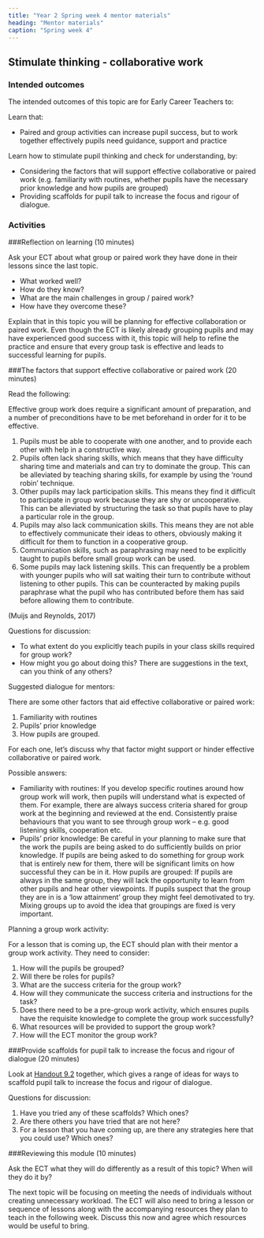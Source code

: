 ```yaml
---
title: "Year 2 Spring week 4 mentor materials"
heading: "Mentor materials"
caption: "Spring week 4"
---
```



## Stimulate thinking - collaborative work

### Intended outcomes

The intended outcomes of this topic are for Early Career Teachers to:

Learn that:

- Paired and group activities can increase pupil success, but to work together effectively pupils need guidance, support and practice

Learn how to stimulate pupil thinking and check for understanding, by:

- Considering the factors that will support effective collaborative or paired work (e.g. familiarity with routines, whether pupils have the necessary prior knowledge and how pupils are grouped)
- Providing scaffolds for pupil talk to increase the focus and rigour of dialogue.                                                                                                                                                                                                                                                                                                                                                                                                                                                                                                                                                                                                                                                                                                                                                                                                                                                                                                                                                                                                                                                                                                                                                                                                                                                                                                                                                                                                                                                                                                                                                                                                                                                                                                                                                                                                                                                                                                                                                                                                                                                                                                                                                                                                                                                                                                                                                                                                                                                                                                                                                                                                                                                                                                                                                                                                                                                                                                                                                                                                                                                                                                                                                                                                                                                                                                                                                                                                                         

### Activities

###Reflection on learning (10 minutes)

Ask your ECT about what group or paired work they have done in their lessons since the last topic.

- What worked well?
- How do they know?
- What are the main challenges in group / paired work?
- How have they overcome these?

Explain that in this topic you will be planning for effective collaboration or paired work. Even though the ECT is likely already grouping pupils and may have experienced good success with it, this topic will help to refine the practice and ensure that every group task is effective and leads to successful learning for pupils.
                                                                                                                                                                                                                                                                                                                                                                                                                                                                                                                                                                                                                                                                                                                                                                                                                                                                                                                                                                                                                                                                                                                                                                                                                                                                                                                                                                                                                                                                                                                                                                                                                                                                                                                                                                                                                                                                                                                                                                                                                                                                                                                                                                                                                                                                                                                                                                                                                                                                                                                                                                                                                                                                                                                                                                                                                                                                                                                                                                                                                                                                                                                                                                                                                                                                                                                                                                                                                  
###The factors that support effective collaborative or paired work (20 minutes)

Read the following:

Effective group work does require a significant amount of preparation, and a number of preconditions have to be met beforehand in order for it to be effective.

1. Pupils must be able to cooperate with one another, and to provide each other with help in a constructive way.
2. Pupils often lack sharing skills, which means that they have difficulty sharing time and materials and can try to dominate the group. This can be alleviated by teaching sharing skills, for example by using the ‘round robin’ technique.
3. Other pupils may lack participation skills. This means they find it difficult to participate in group work because they are shy or uncooperative. This can be alleviated by structuring the task so that pupils have to play a particular role in the group.
4. Pupils may also lack communication skills. This means they are not able to effectively communicate their ideas to others, obviously making it difficult for them to function in a cooperative group.
5. Communication skills, such as paraphrasing may need to be explicitly taught to pupils before small group work can be used.
6. Some pupils may lack listening skills. This can frequently be a problem with younger pupils who will sat waiting their turn to contribute without listening to other pupils. This can be counteracted by making pupils paraphrase what the pupil who has contributed before them has said before allowing them to contribute.

(Muijs and Reynolds, 2017)

Questions for discussion:

- To what extent do you explicitly teach pupils in your class skills required for group work?
- How might you go about doing this? There are suggestions in the text, can you think of any others?

Suggested dialogue for mentors: 

There are some other factors that aid effective collaborative or paired work: 

1. Familiarity with routines
2. Pupils’ prior knowledge
3. How pupils are grouped.

For each one, let’s discuss why that factor might support or hinder effective collaborative or paired work. 

Possible answers:

- Familiarity with routines:  If you develop specific routines around how group work will work, then pupils will understand what is expected of them. For example, there are always success criteria shared for group work at the beginning and reviewed at the end. Consistently praise behaviours that you want to see through group work – e.g. good listening skills, cooperation etc.
- Pupils’ prior knowledge: Be careful in your planning to make sure that the work the pupils are being asked to do sufficiently builds on prior knowledge. If pupils are being asked to do something for group work that is entirely new for them, there will be significant limits on how successful they can be in it.
How pupils are grouped: If pupils are always in the same group, they will lack the opportunity to learn from other pupils and hear other viewpoints. If pupils suspect that the group they are in is a ‘low attainment’ group they might feel demotivated to try. Mixing groups up to avoid the idea that groupings are fixed is very important.

Planning a group work activity:

For a lesson that is coming up, the ECT should plan with their mentor a group work activity. They need to consider:

1. How will the pupils be grouped?
2. Will there be roles for pupils?
3. What are the success criteria for the group work?
4. How will they communicate the success criteria and instructions for the task?
5. Does there need to be a pre-group work activity, which ensures pupils have the requisite knowledge to complete the group work successfully?
6. What resources will be provided to support the group work?
7. How will the ECT monitor the group work?

###Provide scaffolds for pupil talk to increase the focus and rigour of dialogue (20 minutes)

Look at [Handout 9.2](/assets/materials/edt-Block-9-mentor-handout-9.2.pdf) together, which gives a range of ideas for ways to scaffold pupil talk to increase the focus and rigour of dialogue.

Questions for discussion:

1. Have you tried any of these scaffolds? Which ones?
2. Are there others you have tried that are not here?
3. For a lesson that you have coming up, are there any strategies here that you could use? Which ones?
                                                                                                                                                                                                                                                                                                                                                                                                                                                                                                                                                                                                                                                                                                                                                                                                                                                                                                                                                                                                                                                                                                                                                                                                                                                                                                                                                                                                                                                                                                                                                                                                                                                                                                                                                                                                                                                                                                                                                                                                                                                                                                                                                                                                                                                                                                                                                                                                                                                                                                                                                                                                                                                                                                                                                                                                                                                                                                                                                                                                                                                                                                                                                                                                                                                                                                                                                                                                                                                                                                                                                  
###Reviewing this module (10 minutes)

Ask the ECT what they will do differently as a result of this topic? When will they do it by?

The next topic will be focusing on meeting the needs of individuals without creating unnecessary workload. The ECT will also need to bring a lesson or sequence of lessons along with the accompanying resources they plan to teach in the following week. Discuss this now and agree which resources would be useful to bring.                                                                                                                                                                                                                                                                                                                                                                                                                                                                                                                                                                                                                                                                                                                                                                                                                                                                                                                                                                                                                                                                                                                                                                                                                                                                                                                                                                                                                                                                                                                                                                                                                                                                                                                                                                                                                                                                                                                                                                                                                                                                                                                                                                                                                                                                                                                                                                                                                                                                                                                                                                                                                                                                                                                                                                                                                                                                                                                                                                                                                                                                                                                                                                                                                                                                                                                                                                                                                                                                                                                                                                                   

